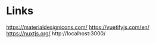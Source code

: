 # Links

https://materialdesignicons.com/
https://vuetifyjs.com/en/
https://nuxtjs.org/
http://localhost:3000/
